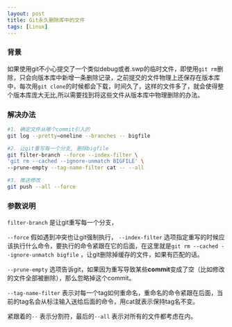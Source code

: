 ```yaml
---
layout: post
title: Git永久删除库中的文件
tags: [Linux]
---
```


### 背景
如果使用git不小心提交了一个类似debug或者.swp的临时文件，即使用`git rm`删除，只会向版本库中新增一条删除记录，之前提交的文件物理上还保存在版本库中，每次用`git clone`的时候都会下载，时间久了，这样的文件多了，就会使得整个版本库庞大无比,所以需要找到将这些文件从版本库中物理删除的办法。

### 解决办法

```bash
#1. 确定文件从哪个commit引入的
git log --pretty=oneline --branches -- bigfile

#2. 让git重写每一个分支, 删除bigfile
git filter-branch --force --index-filter \
'git rm --cached --ignore-unmatch BIGFILE' \
--prune-empty --tag-name-filter cat -- --all

#3. 推送修改
git push --all --force
```

### 参数说明

`filter-branch` 是让git重写每一个分支，

`--force` 假如遇到冲突也让git强制执行， `--index-filter` 选项指定重写的时候应该执行什么命令，要执行的命令紧跟在它的后面，在这里就是`git rm --cached --ignore-unmatch bigfile` ，让git删除掉缓存的文件，如果有匹配的话。

`--prune-empty` 选项告诉git，如果因为重写导致某些**commit**变成了空（比如修改的文件全部被删除），那么忽略掉这个commit。

`--tag-name-filter` 表示对每一个tag如何重命名，重命名的命令紧跟在后面，当前的tag名会从标注输入送给后面的命令，用cat就表示保持tag名不变。

紧跟着的`--` 表示分割符，最后的`--all` 表示对所有的文件都考虑在内。
